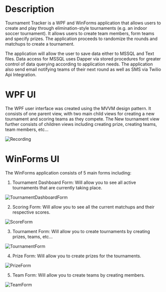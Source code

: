 # Description
Tournament Tracker is a WPF and WinForms application that allows users to create and play through elimination-style tournaments (e.g. an indoor soccer tournament). 
It allows users to create team members, form teams and specify prizes. The application proceeds to randomize the rounds and matchups to create a tournament.

The application will allow the user to save data either to MSSQL and Text files. Data access for MSSQL uses Dapper via stored procedures for greater control of data querying
according to application needs. The application also send email notifying teams of their next round as well as SMS via Twilio Api Integration.

# WPF UI
The WPF user interface was created using the MVVM design pattern. It consists of one parent view, with two main child views for creating a new tournament
and scoring teams as they compete. The New tournament view further consists of children views including creating prize, creating teams, team members, etc...

![Recording](https://github.com/Franco-Diaz-Licham/TournamentTrackerApp/assets/138960498/27d1299b-1a10-423d-9aed-726f6c206c79)

# WinForms UI
The WinForms application consists of 5 main forms including:

1. Tournament Dashboard Form: Will allow you to see all active tournaments that are currently taking place.

![TournamentDashboardForm](https://github.com/Franco-Diaz-Licham/TournamentTracker/assets/138960498/82a2b42e-ea7d-4586-95cc-8974e467e060)

2. Scoring Form: Will allow you to see all the current matchups and their respective scores.

![ScoreForm](https://github.com/Franco-Diaz-Licham/TournamentTracker/assets/138960498/d70ce3c0-883f-4fea-872d-1d6f1c70b200)

3. Tournament Form: Will allow you to create tournaments by creating prizes, teams, etc...

![TournamentForm](https://github.com/Franco-Diaz-Licham/TournamentTracker/assets/138960498/3151cdb4-9e4a-414e-87e6-557cb44ac9bb)

4. Prize Form: Will allow you to create prizes for the tournaments.

![PrizeForm](https://github.com/Franco-Diaz-Licham/TournamentTracker/assets/138960498/970a178f-1e30-4388-b709-76ce99b56f07)

5. Team Form: Will allow you to create teams by creating members.

![TeamForm](https://github.com/Franco-Diaz-Licham/TournamentTracker/assets/138960498/c8346988-1c9c-4d7e-a728-9aa9f3a6b0b7)
